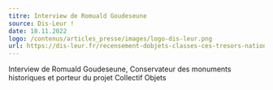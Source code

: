 ```yaml
---
titre: Interview de Romuald Goudeseune
source: Dis-Leur !
date: 18.11.2022
logo: /contenus/articles_presse/images/logo-dis-leur.png
url: https://dis-leur.fr/recensement-dobjets-classes-ces-tresors-nationaux-qui-apportent-leur-pierre-au-patrimoine/
---
```


Interview de Romuald Goudeseune, Conservateur des monuments historiques et porteur du projet Collectif Objets
